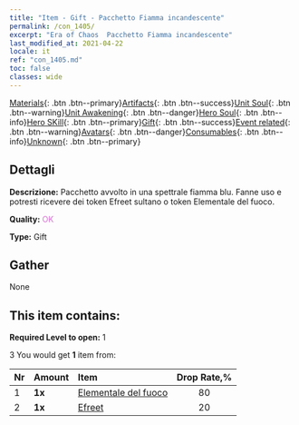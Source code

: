 ```yaml
---
title: "Item - Gift - Pacchetto Fiamma incandescente"
permalink: /con_1405/
excerpt: "Era of Chaos  Pacchetto Fiamma incandescente"
last_modified_at: 2021-04-22
locale: it
ref: "con_1405.md"
toc: false
classes: wide
---
```

 [Materials](/ItemsIT/){: .btn .btn--primary}[Artifacts](/ItemsIT/Artifacts/){: .btn .btn--success}[Unit Soul](/ItemsIT/UnitSoul/){: .btn .btn--warning}[Unit Awakening](/ItemsIT/UnitAwakening/){: .btn .btn--danger}[Hero Soul](/ItemsIT/HeroSoul/){: .btn .btn--info}[Hero SKill](/ItemsIT/HeroSkill/){: .btn .btn--primary}[Gift](/ItemsIT/Gift/){: .btn .btn--success}[Event related](/ItemsIT/Events/){: .btn .btn--warning}[Avatars](/ItemsIT/Avatars/){: .btn .btn--danger}[Consumables](/ItemsIT/Consumables/){: .btn .btn--info}[Unknown](/ItemsIT/Unknown/){: .btn .btn--primary}

## Dettagli
 **Descrizione:** Pacchetto avvolto in una spettrale fiamma blu. Fanne uso e potresti ricevere dei token Efreet sultano o token Elementale del fuoco.

 **Quality:** <span style="color: #DA70D6">OK</span>

 **Type:** Gift

## Gather

  None

## This item contains:

 **Required Level to open:** 1

 3 You would get **1** item  from:

  | Nr | Amount |     Item    | Drop Rate,% |
  |:---|:-------|:------------|:---------:|
  | 1 |  **1x** | [Elementale del fuoco](/ItemsIT/unt_265/) | 80 | 
  | 2 |  **1x** | [Efreet](/ItemsIT/unt_231/) | 20 | 
